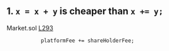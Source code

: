 ## 1. `x = x + y` is cheaper than `x += y;`

Market.sol [L293](https://github.com/code-423n4/2023-11-canto/blob/335930cd53cf9a137504a57f1215be52c6d67cb3/1155tech-contracts/src/Market.sol#L293)
```
           platformFee += shareHolderFee;
```
